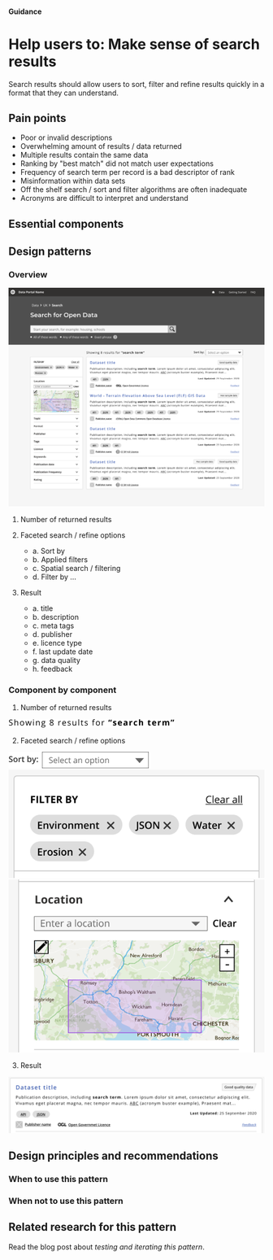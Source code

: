 #### Guidance
# Help users to: Make sense of search results

Search results should allow users to sort, filter and refine results quickly in a format that they can understand.

## Pain points

- Poor or invalid descriptions
- Overwhelming amount of results / data returned
- Multiple results contain the same data
- Ranking by "best match" did not match user expectations
- Frequency of search term per record is a bad descriptor of rank
- Misinformation within data sets
- Off the shelf search / sort and filter algorithms are often inadequate
- Acronyms are difficult to interpret and understand

## Essential components

## Design patterns
### Overview

![Results page overview](/docs/_media/results-overview.png)

1. Number of returned results
2. Faceted search / refine options
   -  a. Sort by
   -  b. Applied filters
   -  c. Spatial search / filtering
   -  d. Filter by ...
  
3. Result 
   -  a. title 
   -  b. description
   -  c. meta tags
   -  d. publisher
   -  e. licence type
   -  f. last update date
   -  g. data quality
   -  h. feedback

### Component by component 
1. Number of returned results

![Results page overview](/docs/_media/results-component-number_of_results.png)

2. Faceted search / refine options

![Results page overview](/docs/_media/results-component-sort.png)
![Results page overview](/docs/_media/results-component-filter.png)
![Results page overview](/docs/_media/results-component-spatial_search.png)

3. Result

![Results page overview](/docs/_media/results-component-result.png)

## Design principles and recommendations
### When to use this pattern


### When not to use this pattern

## Related research for this pattern
Read the blog post about *testing and iterating this pattern*.

